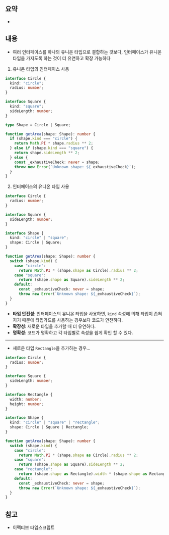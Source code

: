 ## 요약
- 
## 내용
- 여러 인터페이스를 하나의 유니온 타입으로 결합하는 것보다, 인터페이스가 유니온 타입을 가지도록 하는 것이 더 유연하고 확장 가능하다
1. 유니온 타입의 인터페이스 사용
```ts
interface Circle {
  kind: "circle";
  radius: number;
}

interface Square {
  kind: "square";
  sideLength: number;
}

type Shape = Circle | Square;

function getArea(shape: Shape): number {
  if (shape.kind === "circle") {
    return Math.PI * shape.radius ** 2;
  } else if (shape.kind === "square") {
    return shape.sideLength ** 2;
  } else {
    const _exhaustiveCheck: never = shape;
    throw new Error(`Unknown shape: ${_exhaustiveCheck}`);
  }
}
```
2. 인터페이스의 유니온 타입 사용
```ts
interface Circle {
  radius: number;
}

interface Square {
  sideLength: number;
}

interface Shape {
  kind: "circle" | "square";
  shape: Circle | Square;
}

function getArea(shape: Shape): number {
  switch (shape.kind) {
    case "circle":
      return Math.PI * (shape.shape as Circle).radius ** 2;
    case "square":
      return (shape.shape as Square).sideLength ** 2;
    default:
      const _exhaustiveCheck: never = shape;
      throw new Error(`Unknown shape: ${_exhaustiveCheck}`);
  }
}
```
- **타입 안전성**: 인터페이스의 유니온 타입을 사용하면, `kind` 속성에 의해 타입이 좁혀지기 때문에 타입가드를 사용하는 경우보다 코드가 안전하다.
- **확장성**: 새로운 타입을 추가할 때 더 유연하다.
- **명확성**: 코드가 명확하고 각 타입별로 속성을 쉽게 확인 할 수 있다.
---
- 새로운 타입 `Rectangle`을 추가하는 경우...
```ts
interface Circle {
  radius: number;
}

interface Square {
  sideLength: number;
}

interface Rectangle {
  width: number;
  height: number;
}

interface Shape {
  kind: "circle" | "square" | "rectangle";
  shape: Circle | Square | Rectangle;
}

function getArea(shape: Shape): number {
  switch (shape.kind) {
    case "circle":
      return Math.PI * (shape.shape as Circle).radius ** 2;
    case "square":
      return (shape.shape as Square).sideLength ** 2;
    case "rectangle":
      return (shape.shape as Rectangle).width * (shape.shape as Rectangle).height;
    default:
      const _exhaustiveCheck: never = shape;
      throw new Error(`Unknown shape: ${_exhaustiveCheck}`);
  }
}
```
## 참고
- 이펙티브 타입스크립트